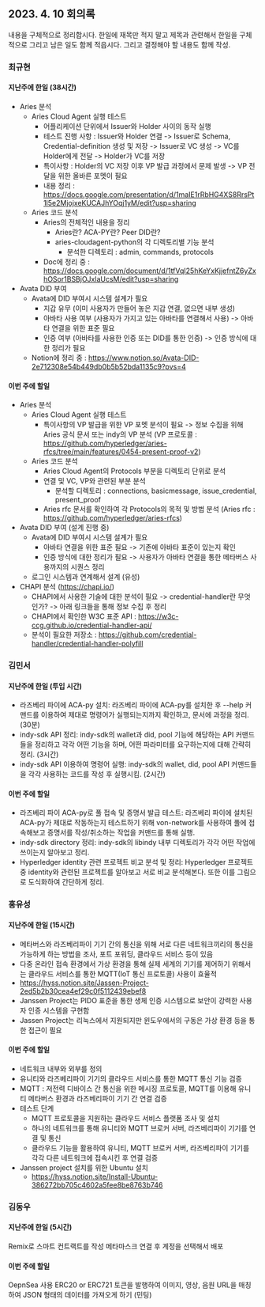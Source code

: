 ## 2023. 4. 10 회의록

내용을 구체적으로 정리합시다. 한일에 재목만 적지 말고 제목과 관련해서 한일을 구체적으로 그리고 남은 일도 함께 적읍시다. 그리고 결정해야 할 내용도 함께 작성. 

### 최규현

#### 지난주에 한일 (38시간)

  - Aries 분석 
    - Aries Cloud Agent 실행 테스트
      - 어플리케이션 단위에서 Issuer와 Holder 사이의 동작 실행
      - 테스트 진행 사항 : Issuer와 Holder 연결 -> Issuer로 Schema, Credential-definition 생성 및 저장 -> Issuer로 VC 생성 -> VC를 Holder에게 전달 -> Holder가 VC를 저장
      - 특이사항 : Holder의 VC 저장 이후 VP 발급 과정에서 문제 발생 -> VP 전달을 위한 올바른 포멧이 필요
      - 내용 정리 : https://docs.google.com/presentation/d/1maIE1rRbHG4XS8RrsPt1l5e2MjojxeKUCAJhYOqj1yM/edit?usp=sharing 
    - Aries 코드 분석
      - Aries의 전체적인 내용을 정리
        - Aries란? ACA-PY란? Peer DID란?
        - aries-cloudagent-python의 각 디렉토리별 기능 분석 
          - 분석한 디렉토리 : admin, commands, protocols
      - Doc에 정리 중 : https://docs.google.com/document/d/1tfVqI25hKeYxKjjefntZ6yZxhOSor1BSBjOJxlaUcsM/edit?usp=sharing
  - Avata DID 부여
    - Avata에 DID 부여시 시스템 설계가 필요 
      - 지갑 유무 (이미 사용자가 만들어 놓은 지갑 연결, 없으면 내부 생성)
      - 아바타 사용 여부 (사용자가 가지고 있는 아바타를 연결해서 사용) -> 아바타 연결을 위한 표준 필요
      - 인증 여부 (아바타를 사용한 인증 또는 DID를 통한 인증) -> 인증 방식에 대한 정리가 필요
    - Notion에 정리 중 : https://www.notion.so/Avata-DID-2e712308e54b449db0b5b52bda1135c9?pvs=4

#### 이번 주에 할일 

  - Aries 분석
    - Aries Cloud Agent 실행 테스트
      - 특이사항의 VP 발급을 위한 VP 포멧 분석이 필요 -> 정보 수집을 위해 Aries 공식 문서 또는 indy의 VP 분석 (VP 프로토콜 : https://github.com/hyperledger/aries-rfcs/tree/main/features/0454-present-proof-v2)
    - Aries 코드 분석
      - Aries Cloud Agent의 Protocols 부분을 디렉토리 단위로 분석
      - 연결 및 VC, VP와 관련된 부분 분석
        - 분석할 디렉토리 : connections, basicmessage, issue_credential, present_proof
      - Aries rfc 문서를 확인하여 각 Protocols의 목적 및 방법 분석 (Aries rfc : https://github.com/hyperledger/aries-rfcs)
  - Avata DID 부여 (설계 진행 중)
    - Avata에 DID 부여시 시스템 설계가 필요
      - 아바타 연결을 위한 표준 필요 -> 기존에 아바타 표준이 있는지 확인
      - 인증 방식에 대한 정리가 필요 -> 사용자가 아바타 연결을 통한 메타버스 사용까지의 시퀀스 정리
    - 로그인 시스템과 연계해서 설계 (유성)
  - CHAPI 분석 (https://chapi.io/)
    - CHAPI에서 사용한 기술에 대한 분석이 필요 -> credential-handler란 무엇인가? -> 아래 링크들을 통해 정보 수집 후 정리
    - CHAPI에서 확인한 W3C 표준 API : https://w3c-ccg.github.io/credential-handler-api/
    - 분석이 필요한 저장소 : https://github.com/credential-handler/credential-handler-polyfill 

### 김민서

#### 지난주에 한일 (투입 시간)
 - 라즈베리 파이에 ACA-py 설치: 라즈베리 파이에 ACA-py를 설치한 후 --help 커맨드를 이용하여 제대로 명령어가 실행되는지까지 확인하고, 문서에 과정을 정리. (30분)
 - indy-sdk API 정리: indy-sdk의 wallet과 did, pool 기능에 해당하는 API 커맨드들을 정리하고 각각 어떤 기능을 하며, 어떤 파라미터를 요구하는지에 대해 간략히 정리. (3시간)
 - indy-sdk API 이용하여 명령어 실행: indy-sdk의 wallet, did, pool API 커맨드들을 각각 사용하는 코드를 작성 후 실행시킴. (2시간)

#### 이번 주에 할일 
 - 라즈베리 파이 ACA-py로 풀 접속 및 증명서 발급 테스트: 라즈베리 파이에 설치된 ACA-py가 제대로 작동하는지 테스트하기 위해 von-network를 사용하여 풀에 접속해보고 증명서를 작성/취소하는 작업을 커맨드를 통해 실행.
 - indy-sdk directory 정리: indy-sdk의 libindy 내부 디렉토리가 각각 어떤 작업에 쓰이는지 알아보고 정리. 
 - Hyperledger identity 관련 프로젝트 비교 분석 및 정리: Hyperledger 프로젝트 중 identity와 관련된 프로젝트를 알아보고 서로 비교 분석해본다. 또한 이를 그림으로 도식화하여 간단하게 정리.

### 홍유성

#### 지난주에 한일 (15시간)
- 메타버스와 라즈베리파이 기기 간의 통신을 위해 서로 다른 네트워크끼리의 통신을 가능하게 하는 방법을 조사, 포트 포워딩, 클라우드 서비스 등이 있음
- 다중 온라인 접속 환경에서 가상 환경을 통해 실제 세계의 기기를 제어하기 위해서는 클라우드 서비스를 통한 MQTT(IoT 통신 프로토콜) 사용이 효율적
- https://hyss.notion.site/Jassen-Project-2ed5b2b30cea4ef29c0f5112439ebef8
- Janssen Project는 PIDO 표준을 통한 생체 인증 시스템으로 보안이 강력한 사용자 인증 시스템을 구현함
- Jassen Project는 리눅스에서 지원되지만 윈도우에서의 구동은 가상 환경 등을 통한 접근이 필요



#### 이번 주에 할일 
- 네트워크 내부와 외부를 정의
- 유니티와 라즈베리파이 기기의 클라우드 서비스를 통한 MQTT 통신 기능 검증
- MQTT : 저전력 디바이스 간 통신을 위한 메시징 프로토콜, MQTT를 이용해 유니티 메타버스 환경과 라즈베리파이 기기 간 연결 검증
- 테스트 단계
  - MQTT 프로토콜을 지원하는 클라우드 서비스 플랫폼 조사 및 설치
  - 하나의 네트워크를 통해 유니티와 MQTT 브로커 서버, 라즈베리파이 기기를 연결 및 통신
  - 클라우드 기능을 활용하여 유니티, MQTT 브로커 서버, 라즈베리파이 기기를 각각 다른 네트워크에 접속시킨 후 연결 검증
- Janssen project 설치를 위한 Ubuntu 설치
  - https://hyss.notion.site/Install-Ubuntu-386272bb705c4602a5fee8be8763b746

### 김동우

#### 지난주에 한일 (5시간)
Remix로 스마트 컨트랙트를 작성
메타마스크 연결 후 계정을 선택해서 배포


#### 이번 주에 할일 
OepnSea 사용
ERC20 or ERC721 토큰을 발행하여 이미지, 영상, 음원 URL을 매칭하여
JSON 형태의 데이터를 가져오게 하기 (민팅)
